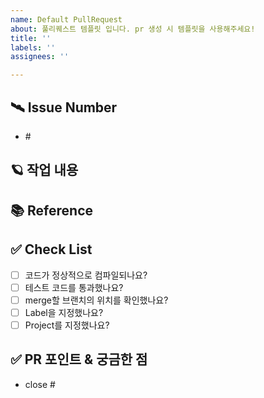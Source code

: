 ```yaml
---
name: Default PullRequest
about: 풀리퀘스트 템플릿 입니다. pr 생성 시 템플릿을 사용해주세요!
title: ''
labels: ''
assignees: ''

---
```


## 🛰️ Issue Number
- #<!-- '#3'과 같은 형식으로 이슈번호를 작성해주세요. 대시 + 공백('-' + ' ')이 포함되어야 이슈 제목이 자동 작성됩니다! -->
## 🪐 작업 내용

## 📚 Reference

## ✅ Check List
- [ ] 코드가 정상적으로 컴파일되나요?
- [ ] 테스트 코드를 통과했나요?
- [ ] merge할 브랜치의 위치를 확인했나요?
- [ ] Label을 지정했나요?
- [ ] Project를 지정했나요?

## ✅ PR 포인트 & 궁금한 점
- close #<!-- '#3'과 같은 형식으로 이슈번호를 작성해주세요. 대시 + 공백('-' + ' ')이 포함되어야 이슈 제목이 자동 작성됩니다! -->

